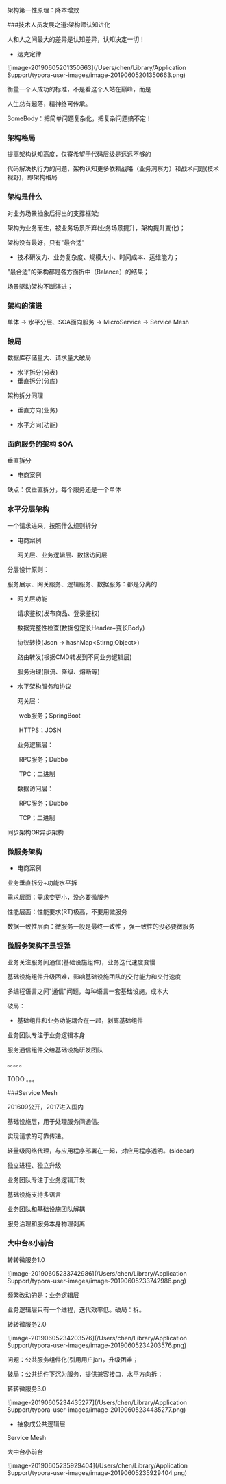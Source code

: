 架构第一性原理：降本增效

###技术人员发展之道:架构师认知进化

人和人之间最大的差异是认知差异，认知决定一切！

- 达克定律

![image-20190605201350663](/Users/chen/Library/Application Support/typora-user-images/image-20190605201350663.png)

衡量一个人成功的标准，不是看这个人站在巅峰，而是

人生总有起落，精神终可传承。

SomeBody：把简单问题复杂化，把复杂问题搞不定！

### 架构格局

提高架构认知高度，仅寄希望于代码层级是远远不够的

代码解决执行力的问题，架构认知更多依赖战略（业务洞察力）和战术问题(技术视野)，即架构格局

### 架构是什么

对业务场景抽象后得出的支撑框架;

架构为业务而生，被业务场景所弃(业务场景提升，架构提升变化)；

架构没有最好，只有"最合适"

- 技术研发力、业务复杂度、规模大小、时间成本、运维能力；

"最合适"的架构都是各方面折中（Balance）的结果；

场景驱动架构不断演进；

### 架构的演进

单体 -> 水平分层、SOA面向服务  -> MicroService  -> Service Mesh

### 破局

数据库存储量大、请求量大破局

- 水平拆分(分表)
- 垂直拆分(分库)

架构拆分同理

- 垂直方向(业务)

- 水平方向(功能)

  

### 面向服务的架构 SOA

垂直拆分

- 电商案例

缺点：仅垂直拆分，每个服务还是一个单体

### 水平分层架构

一个请求进来，按照什么规则拆分

- 电商案例

  网关层、业务逻辑层、数据访问层

分层设计原则：

服务展示、网关服务、逻辑服务、数据服务：都是分离的

- 网关层功能

  请求鉴权(发布商品、登录鉴权)

  数据完整性检查(数据包定长Header+变长Body)

  协议转换(Json -> hashMap<Stirng,Object>)

  路由转发(根据CMD转发到不同业务逻辑层)

  服务治理(限流、降级、熔断等)

- 水平架构服务和协议

  网关层：

  ​	web服务；SpringBoot

  ​	HTTPS；JOSN

  业务逻辑层：

  ​	RPC服务；Dubbo

  ​	TPC；二进制

  数据访问层：

  ​	RPC服务；Dubbo

  ​	TCP；二进制

同步架构OR异步架构



### 微服务架构

- 电商案例

业务垂直拆分+功能水平拆



需求层面：需求变更小，没必要微服务

性能层面：性能要求(RT)极高，不要用微服务

数据一致性层面：微服务一般是最终一致性  ，强一致性的没必要微服务

### 微服务架构不是银弹

业务关注服务间通信(基础设施组件)，业务迭代速度变慢

基础设施组件升级困难，影响基础设施团队的交付能力和交付速度

多编程语言之间"通信"问题，每种语言一套基础设施，成本大

破局：

- 基础组件和业务功能耦合在一起，剥离基础组件

业务团队专注于业务逻辑本身

服务通信组件交给基础设施研发团队

。。。。。

TODO 。。。

###Service Mesh

201609公开，2017进入国内

基础设施层，用于处理服务间通信。

实现请求的可靠传递。

轻量级网络代理，与应用程序部署在一起，对应用程序透明。(sidecar)



独立进程、独立升级

业务团队专注于业务逻辑开发

基础设施支持多语言

业务团队和基础设施团队解耦

服务治理和服务本身物理剥离

### 大中台&小前台

转转微服务1.0

![image-20190605233742986](/Users/chen/Library/Application Support/typora-user-images/image-20190605233742986.png)

频繁改动的是：业务逻辑层

业务逻辑层只有一个进程，迭代效率低。破局：拆。



转转微服务2.0

![image-20190605234203576](/Users/chen/Library/Application Support/typora-user-images/image-20190605234203576.png)

问题：公共服务组件化(引用用户jar)，升级困难；

破局：公共组件下沉为服务，提供兼容接口，水平方向拆；



转转微服务3.0

![image-20190605234435277](/Users/chen/Library/Application Support/typora-user-images/image-20190605234435277.png)

- 抽象成公共逻辑层

  

Service Mesh



大中台小前台

![image-20190605235929404](/Users/chen/Library/Application Support/typora-user-images/image-20190605235929404.png)



